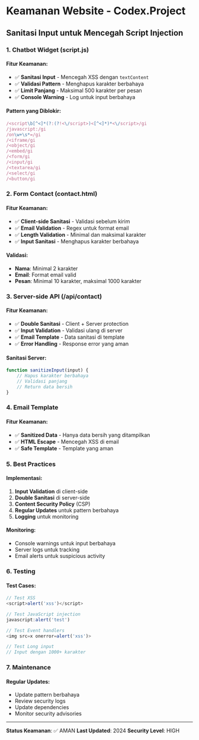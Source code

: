 # Keamanan Website - Codex.Project

## Sanitasi Input untuk Mencegah Script Injection

### 1. Chatbot Widget (script.js)

#### Fitur Keamanan:
- ✅ **Sanitasi Input** - Mencegah XSS dengan `textContent`
- ✅ **Validasi Pattern** - Menghapus karakter berbahaya
- ✅ **Limit Panjang** - Maksimal 500 karakter per pesan
- ✅ **Console Warning** - Log untuk input berbahaya

#### Pattern yang Diblokir:
```javascript
/<script\b[^<]*(?:(?!<\/script>)<[^<]*)*<\/script>/gi
/javascript:/gi
/on\w+\s*=/gi
/<iframe/gi
/<object/gi
/<embed/gi
/<form/gi
/<input/gi
/<textarea/gi
/<select/gi
/<button/gi
```

### 2. Form Contact (contact.html)

#### Fitur Keamanan:
- ✅ **Client-side Sanitasi** - Validasi sebelum kirim
- ✅ **Email Validation** - Regex untuk format email
- ✅ **Length Validation** - Minimal dan maksimal karakter
- ✅ **Input Sanitasi** - Menghapus karakter berbahaya

#### Validasi:
- **Nama**: Minimal 2 karakter
- **Email**: Format email valid
- **Pesan**: Minimal 10 karakter, maksimal 1000 karakter

### 3. Server-side API (/api/contact)

#### Fitur Keamanan:
- ✅ **Double Sanitasi** - Client + Server protection
- ✅ **Input Validation** - Validasi ulang di server
- ✅ **Email Template** - Data sanitasi di template
- ✅ **Error Handling** - Response error yang aman

#### Sanitasi Server:
```javascript
function sanitizeInput(input) {
    // Hapus karakter berbahaya
    // Validasi panjang
    // Return data bersih
}
```

### 4. Email Template

#### Fitur Keamanan:
- ✅ **Sanitized Data** - Hanya data bersih yang ditampilkan
- ✅ **HTML Escape** - Mencegah XSS di email
- ✅ **Safe Template** - Template yang aman

### 5. Best Practices

#### Implementasi:
1. **Input Validation** di client-side
2. **Double Sanitasi** di server-side
3. **Content Security Policy** (CSP)
4. **Regular Updates** untuk pattern berbahaya
5. **Logging** untuk monitoring

#### Monitoring:
- Console warnings untuk input berbahaya
- Server logs untuk tracking
- Email alerts untuk suspicious activity

### 6. Testing

#### Test Cases:
```javascript
// Test XSS
<script>alert('xss')</script>

// Test JavaScript injection
javascript:alert('test')

// Test Event handlers
<img src=x onerror=alert('xss')>

// Test Long input
// Input dengan 1000+ karakter
```

### 7. Maintenance

#### Regular Updates:
- Update pattern berbahaya
- Review security logs
- Update dependencies
- Monitor security advisories

---

**Status Keamanan**: ✅ AMAN
**Last Updated**: 2024
**Security Level**: HIGH 